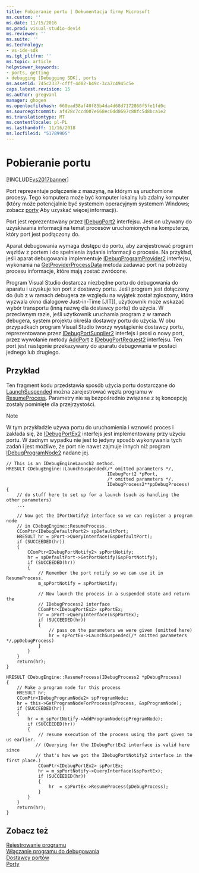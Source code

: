 ```yaml
---
title: Pobieranie portu | Dokumentacja firmy Microsoft
ms.custom: ''
ms.date: 11/15/2016
ms.prod: visual-studio-dev14
ms.reviewer: ''
ms.suite: ''
ms.technology:
- vs-ide-sdk
ms.tgt_pltfrm: ''
ms.topic: article
helpviewer_keywords:
- ports, getting
- debugging [Debugging SDK], ports
ms.assetid: 745c2337-cfff-4d02-b49c-3ca7c4945c5e
caps.latest.revision: 15
ms.author: gregvanl
manager: ghogen
ms.openlocfilehash: 660ead58af40f85b4da4d68d7172866f5fe1fd0c
ms.sourcegitcommit: af428c7ccd007e668ec0dd8697c88fc5d8bca1e2
ms.translationtype: MT
ms.contentlocale: pl-PL
ms.lasthandoff: 11/16/2018
ms.locfileid: "51789905"
---
```

# <a name="getting-a-port"></a>Pobieranie portu
[!INCLUDE[vs2017banner](../../includes/vs2017banner.md)]

Port reprezentuje połączenie z maszyną, na którym są uruchomione procesy. Tego komputera może być komputer lokalny lub zdalny komputer (który może potencjalnie być systemem operacyjnym systemem Windows; zobacz [porty](../../extensibility/debugger/ports.md) Aby uzyskać więcej informacji).  
  
 Port jest reprezentowany przez [IDebugPort2](../../extensibility/debugger/reference/idebugport2.md) interfejsu. Jest on używany do uzyskiwania informacji na temat procesów uruchomionych na komputerze, który port jest podłączony do.  
  
 Aparat debugowania wymaga dostępu do portu, aby zarejestrować program węzłów z portem i do spełnienia żądania informacji o procesie. Na przykład, jeśli aparat debugowania implementuje [IDebugProgramProvider2](../../extensibility/debugger/reference/idebugprogramprovider2.md) interfejsu, wykonania na [GetProviderProcessData](../../extensibility/debugger/reference/idebugprogramprovider2-getproviderprocessdata.md) metoda zadawać port na potrzeby procesu informacje, które mają zostać zwrócone.  
  
 Program Visual Studio dostarcza niezbędne portu do debugowania do aparatu i uzyskuje ten port z dostawcy portu. Jeśli program jest dołączony do (lub z w ramach debugera ze względu na wyjątek został zgłoszony, która wyzwala okno dialogowe Just-in-Time [JIT]), użytkownik może wskazać wybór transportu (inną nazwę dla dostawcy portu) do użycia. W przeciwnym razie, jeśli użytkownik uruchamia program z w ramach debugera, system projektu określa dostawcy portu do użycia. W obu przypadkach program Visual Studio tworzy wystąpienie dostawcy portu, reprezentowane przez [IDebugPortSupplier2](../../extensibility/debugger/reference/idebugportsupplier2.md) interfejs i prosi o nowy port, przez wywołanie metody [AddPort](../../extensibility/debugger/reference/idebugportsupplier2-addport.md) z [ IDebugPortRequest2](../../extensibility/debugger/reference/idebugportrequest2.md) interfejsu. Ten port jest następnie przekazywany do aparatu debugowania w postaci jednego lub drugiego.  
  
## <a name="example"></a>Przykład  
 Ten fragment kodu przedstawia sposób użycia portu dostarczane do [LaunchSuspended](../../extensibility/debugger/reference/idebugenginelaunch2-launchsuspended.md) można zarejestrować węzła programu w [ResumeProcess](../../extensibility/debugger/reference/idebugenginelaunch2-resumeprocess.md). Parametry nie są bezpośrednio związane z tę koncepcję zostały pominięte dla przejrzystości.  
  
> [!NOTE]
>  W tym przykładzie używa portu do uruchomienia i wznowić proces i zakłada się, że [IDebugPortEx2](../../extensibility/debugger/reference/idebugportex2.md) interfejs jest implementowany przy użyciu portu. W żadnym wypadku nie jest to jedyny sposób wykonywania tych zadań i jest możliwe, że port nie nawet zajmuje innych niż program [IDebugProgramNode2](../../extensibility/debugger/reference/idebugprogramnode2.md) nadane jej.  
  
```cpp#  
// This is an IDebugEngineLaunch2 method.  
HRESULT CDebugEngine::LaunchSuspended(/* omitted parameters */,  
                                      IDebugPort2 *pPort,  
                                      /* omitted parameters */,  
                                      IDebugProcess2**ppDebugProcess)  
{  
    // do stuff here to set up for a launch (such as handling the other parameters)  
    ...  
  
    // Now get the IPortNotify2 interface so we can register a program node  
    // in CDebugEngine::ResumeProcess.  
    CComPtr<IDebugDefaultPort2> spDefaultPort;  
    HRESULT hr = pPort->QueryInterface(&spDefaultPort);  
    if (SUCCEEDED(hr))  
    {  
        CComPtr<IDebugPortNotify2> spPortNotify;  
        hr = spDefaultPort->GetPortNotify(&spPortNotify);  
        if (SUCCEEDED(hr))  
        {  
            // Remember the port notify so we can use it in ResumeProcess.  
            m_spPortNotify = spPortNotify;  
  
            // Now launch the process in a suspended state and return the  
            // IDebugProcess2 interface  
            CComPtr<IDebugPortEx2> spPortEx;  
            hr = pPort->QueryInterface(&spPortEx);  
            if (SUCCEEDED(hr))  
            {  
                // pass on the parameters we were given (omitted here)  
                hr = spPortEx->LaunchSuspended(/* omitted parameters */,ppDebugProcess)  
            }  
        }  
    }  
    return(hr);  
}  
  
HRESULT CDebugEngine::ResumeProcess(IDebugProcess2 *pDebugProcess)  
{  
    // Make a program node for this process  
    HRESULT hr;  
    CComPtr<IDebugProgramNode2> spProgramNode;  
    hr = this->GetProgramNodeForProcess(pProcess, &spProgramNode);  
    if (SUCCEEDED(hr))  
    {  
        hr = m_spPortNotify->AddProgramNode(spProgramNode);  
        if (SUCCEEDED(hr))  
        {  
            // resume execution of the process using the port given to us earlier.  
           // (Querying for the IDebugPortEx2 interface is valid here since  
           // that's how we got the IDebugPortNotify2 interface in the first place.)  
            CComPtr<IDebugPortEx2> spPortEx;  
            hr = m_spPortNotify->QueryInterface(&spPortEx);  
            if (SUCCEEDED(hr))  
            {  
                hr  = spPortEx->ResumeProcess(pDebugProcess);  
            }  
        }  
    }  
    return(hr);  
}  
```  
  
## <a name="see-also"></a>Zobacz też  
 [Rejestrowanie programu](../../extensibility/debugger/registering-the-program.md)   
 [Włączanie programu do debugowania](../../extensibility/debugger/enabling-a-program-to-be-debugged.md)   
 [Dostawcy portów](../../extensibility/debugger/port-suppliers.md)   
 [Porty](../../extensibility/debugger/ports.md)

